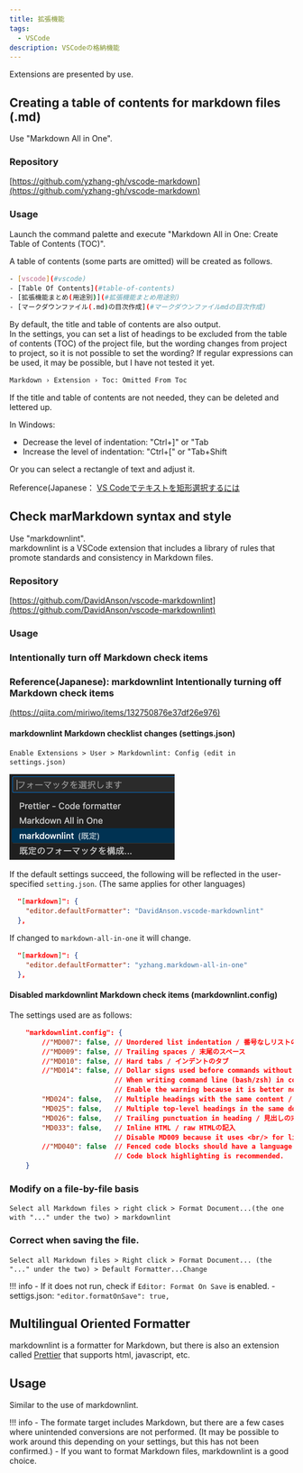 ```yaml
---
title: 拡張機能
tags:
  - VSCode
description: VSCodeの格納機能
---
```


Extensions are presented by use.

## Creating a table of contents for markdown files (.md)

Use "Markdown All in One".

### Repository

[https://github.com/yzhang-gh/vscode-markdown](https://github.com/yzhang-gh/vscode-markdown)

### Usage

Launch the command palette and execute "Markdown All in One: Create Table of Contents (TOC)".

A table of contents (some parts are omitted) will be created as follows.

```bash
- [vscode](#vscode)
- [Table Of Contents](#table-of-contents)
- [拡張機能まとめ(用途別)](#拡張機能まとめ用途別)
- [マークダウンファイル(.md)の目次作成](#マークダウンファイルmdの目次作成)
```

By default, the title and table of contents are also output.<br />
In the settings, you can set a list of headings to be excluded from the table of contents (TOC) of the project file, but the wording changes from project to project, so it is not possible to set the wording? If regular expressions can be used, it may be possible, but I have not tested it yet.

```bash
Markdown › Extension › Toc: Omitted From Toc
```

If the title and table of contents are not needed, they can be deleted and lettered up.

In Windows:

- Decrease the level of indentation: "Ctrl+\]" or "Tab
- Increase the level of indentation: "Ctrl+\[" or "Tab+Shift

Or you can select a rectangle of text and adjust it.

Reference(Japanese： [VS Codeでテキストを矩形選択するには](https://atmarkit.itmedia.co.jp/ait/articles/1805/11/news022.html)

## Check marMarkdown syntax and style

Use "markdownlint".<br />
markdownlint is a VSCode extension that includes a library of rules that promote standards and consistency in Markdown files.

### Repository

[https://github.com/DavidAnson/vscode-markdownlint](https://github.com/DavidAnson/vscode-markdownlint)

### Usage

### Intentionally turn off Markdown check items

### Reference(Japanese): markdownlint Intentionally turning off Markdown check items

[(https://qiita.com/miriwo/items/132750876e37df26e976)](https://qiita.com/miriwo/items/132750876e37df26e976)

#### markdownlint Markdown checklist changes (settings.json)

```text
Enable Extensions > User > Markdownlint: Config (edit in settings.json)
```

![markdown-defaultFormatter](./images/markdown-defaultFormatter.png)

If the default settings succeed, the following will be reflected in the user-specified `setting.json`. (The same applies for other languages)

```json
  "[markdown]": {
    "editor.defaultFormatter": "DavidAnson.vscode-markdownlint"
  },
```

If changed to `markdown-all-in-one` it will change.

```json
  "[markdown]": {
    "editor.defaultFormatter": "yzhang.markdown-all-in-one"
  },
```

#### Disabled markdownlint Markdown check items (markdownlint.config)

The settings used are as follows:

```json
    "markdownlint.config": {
        //"MD007": false, // Unordered list indentation / 番号なしリストのインデント
        //"MD009": false, // Trailing spaces / 末尾のスペース
        //"MD010": false, // Hard tabs / インデントのタブ
        //"MD014": false, // Dollar signs used before commands without showing output / コマンドの前にドル記号を使用して出力を表示しない
                          // When writing command line (bash/zsh) in code blocks, considering copy & paste,
                          // Enable the warning because it is better not to display "$" and "%". (Disable if appearance is important.)
        "MD024": false,   // Multiple headings with the same content / 同じ内容の複数の見出し
        "MD025": false,   // Multiple top-level headings in the same document / 同じドキュメント内の複数のトップレベルの見出し
        "MD026": false,   // Trailing punctuation in heading / 見出しの末尾の句読点
        "MD033": false,   // Inline HTML / raw HTMLの記入
                          // Disable MD009 because it uses <br/> for line breaks instead of disabling it.
        //"MD040": false  // Fenced code blocks should have a language specified / フェンスされたコードブロックには言語を指定する必要があります
                          // Code block highlighting is recommended.
    }
```

### Modify on a file-by-file basis

```text
Select all Markdown files > right click > Format Document...(the one with "..." under the two) > markdownlint
```

### Correct when saving the file.

```text
Select all Markdown files > Right click > Format Document... (the "..." under the two) > Default Formatter...Change
```

!!! info
    - If it does not run, check if `Editor: Format On Save` is enabled.
    - settigs.json: `"editor.formatOnSave": true,`

## Multilingual Oriented Formatter

markdownlint is a formatter for Markdown, but there is also an extension called [Prettier](https://prettier.io/) that supports html, javascript, etc.

## Usage

Similar to the use of markdownlint.

!!! info
    - The formate target includes Markdown, but there are a few cases where unintended conversions are not performed. (It may be possible to work around this depending on your settings, but this has not been confirmed.)
    - If you want to format Markdown files, markdownlint is a good choice.
